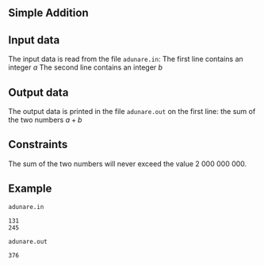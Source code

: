 ## Simple Addition

## Input data

The input data is read from the file `adunare.in`:
The first line contains an integer $a$
The second line contains an integer $b$

## Output data

The output data is printed in the file `adunare.out` on the first line: the sum of the two numbers $a + b$

## Constraints

The sum of the two numbers will never exceed the value $2 \ 000 \ 000 \ 000$.

## Example

`adunare.in`

```
131
245
```

`adunare.out`

```
376
```
